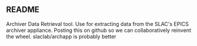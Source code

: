 README
------

Archiver Data Retrieval tool. Use for extracting data from the SLAC's EPICS
archiver appliance. Posting this on github so we can collaboratively reinvent
the wheel. slaclab/archapp is probably better 
